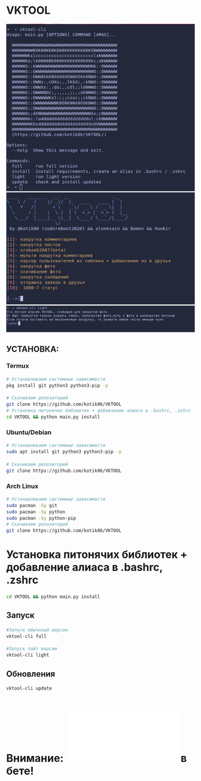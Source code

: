 # VKTOOL


![Image](1.png)
![Image](2.png)
![Image](3.png)


## УСТАНОВКА:

### Termux

```zsh
# Устанавливаем системные зависимости
pkg install git python3 python3-pip -y

# Скачиваем репозиторий
git clone https://github.com/kotik06/VKTOOL
# Установка питонячих библиотек + добавление алиаса в .bashrc, .zshrc
cd VKTOOL && python main.py install
```

### Ubuntu/Debian

```zsh
# Устанавливаем системные зависимости
sudo apt install git python3 python3-pip -y

# Скачиваем репозиторий
git clone https://github.com/kotik06/VKTOOL
```

### Arch Linux

```zsh
# Устанавливаем системные зависимости
sudo pacman -Sy git 
sudo pacman -Sy python
sudo pacman -Sy python-pip
# Скачиваем репозиторий
git clone https://github.com/kotik06/VKTOOL
```
# Установка питонячих библиотек + добавление алиаса в .bashrc, .zshrc
```zsh
cd VKTOOL && python main.py install
``` 
## Запуск
```zsh
#Запуск обычноый версии
vktool-cli full 

#Запуск лайт версии
vktool-cli light
```

## Обновления
```zsh
vktool-cli update
```
# Внимание: ![srakoeb2007](srakoeb2007.py) в бете! 
